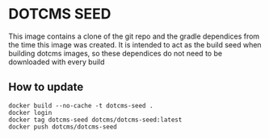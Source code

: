# DOTCMS SEED

This image contains a clone of the git repo and the gradle dependices from the time this image was created.  It is intended to act as the build seed when building dotcms images, so these dependices do not need to be downloaded with every build

## How to update
```
docker build --no-cache -t dotcms-seed .
docker login
docker tag dotcms-seed dotcms/dotcms-seed:latest
docker push dotcms/dotcms-seed

```
